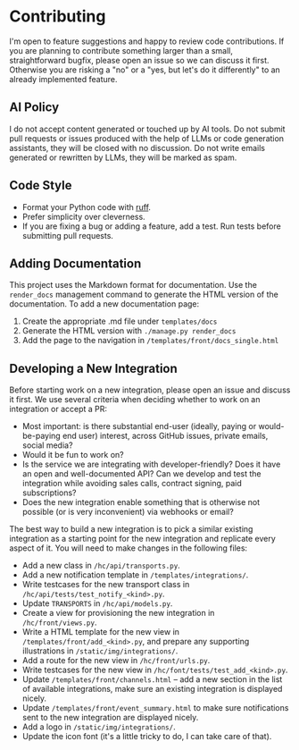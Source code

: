# Contributing

I'm open to feature suggestions and happy to review code contributions.
If you are planning to contribute something larger than a small, straightforward
bugfix, please open an issue so we can discuss it first. Otherwise you are risking a
"no" or a "yes, but let's do it differently" to an already implemented feature.

## AI Policy

I do not accept content generated or touched up by AI tools. Do not
submit pull requests or issues produced with the help of LLMs or code generation
assistants, they will be closed with no discussion. Do not write emails
generated or rewritten by LLMs, they will be marked as spam.

## Code Style

* Format your Python code with [ruff](https://docs.astral.sh/ruff/).
* Prefer simplicity over cleverness.
* If you are fixing a bug or adding a feature, add a test. Run tests before
  submitting pull requests.

## Adding Documentation

This project uses the Markdown format for documentation. Use the `render_docs`
management command to generate the HTML version of the documentation. To add a new
documentation page:

1. Create the appropriate .md file under `templates/docs`
2. Generate the HTML version with `./manage.py render_docs`
3. Add the page to the navigation in `/templates/front/docs_single.html`

## Developing a New Integration

Before starting work on a new integration, please open an issue and
discuss it first. We use several criteria when deciding whether to work on an
integration or accept a PR:

* Most important: is there substantial end-user (ideally, paying or would-be-paying
  end user) interest, across GitHub issues, private emails, social media?
* Would it be fun to work on?
* Is the service we are integrating with developer-friendly? Does it have an open
  and well-documented API? Can we develop and test the integration while avoiding
  sales calls, contract signing, paid subscriptions?
* Does the new integration enable something that is otherwise not possible (or is
  very inconvenient) via webhooks or email?

The best way to build a new integration is to pick a similar existing integration
as a starting point for the new integration and replicate every aspect of it.
You will need to make changes in the following files:

* Add a new class in `/hc/api/transports.py`.
* Add a new notification template in `/templates/integrations/`.
* Write testcases for the new transport class in `/hc/api/tests/test_notify_<kind>.py`.
* Update `TRANSPORTS` in `/hc/api/models.py`.
* Create a view for provisioning the new integration in `/hc/front/views.py`.
* Write a HTML template for the new view in `/templates/front/add_<kind>.py`, and
  prepare any supporting illustrations in `/static/img/integrations/`.
* Add a route for the new view in `/hc/front/urls.py`.
* Write testcases for the new view in `/hc/font/tests/test_add_<kind>.py`.
* Update `/templates/front/channels.html` – add a new section in the list of available
  integrations, make sure an existing integration is displayed nicely.
* Update `/templates/front/event_summary.html` to make sure notifications sent to the
  new integration are displayed nicely.
* Add a logo in `/static/img/integrations/`.
* Update the icon font (it's a little tricky to do, I can take care of that).
